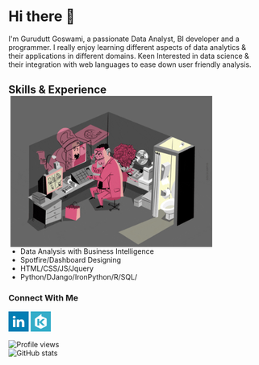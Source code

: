 # Hi there 👋

I'm Gurudutt Goswami, a passionate Data Analyst, BI developer and a programmer. I really enjoy learning different aspects of data analytics & their applications in different domains. Keen Interested in data science & their integration with web languages to ease down user friendly analysis.



## Skills & Experience <img alt="fun" align="right" src="https://github.com/Gurudutt-Goswami/Gurudutt-Goswami/blob/main/giphy%20(2).gif" height="300px" style="margin-right:100px"/> <!--<img alt="fun" align="right" src="https://github.com/Gurudutt-Goswami/Gurudutt-Goswami/blob/main/giphy.gif" height="400px"/>-->
* Data Analysis with Business Intelligence
* Spotfire/Dashboard Designing  
* HTML/CSS/JS/Jquery
* Python/DJango/IronPython/R/SQL/



<!--
<img alt="fun" align="right" src="https://github.com/Gurudutt-Goswami/Gurudutt-Goswami/blob/main/giphy%20(1).gif" height="370px" style="margin-right:100px"/> 

<img alt="fun" align="" src="https://github.com/Gurudutt-Goswami/Gurudutt-Goswami/blob/main/giphy%20(3).gif" height="250px" style="margin-right:100px"/> 
<img alt="fun" align="" src="https://github.com/Gurudutt-Goswami/Gurudutt-Goswami/blob/main/giphy%20(4).gif" height="370px" style="margin-right:100px"/> -->

<!--<img alt="fun1" align="left" src="https://github.com/Gurudutt-Goswami/Gurudutt-Goswami/blob/main/14gn.gif" />-->

### Connect With Me 
[<img src='https://github.com/Gurudutt-Goswami/Gurudutt-Goswami/blob/main/647549.png' height='40'>](https://www.linkedin.com/in/gurudutt-goswami-3a7031b2/)
[<img src='https://github.com/Gurudutt-Goswami/Gurudutt-Goswami/blob/main/download.png' height='40'>](https://www.kaggle.com/gurudutt1)



![Profile views](https://gpvc.arturio.dev/Gurudutt-Goswami)  
![GitHub stats](https://github-readme-stats.vercel.app/api?username=Gurudutt-Goswami&show_icons=true&theme=radical)


<!--

Here are some ideas to get you started:

- 🔭 I’m currently working on ...
- 🌱 I’m currently learning ...
- 👯 I’m looking to collaborate on ...
- 🤔 I’m looking for help with ...
- 💬 Ask me about ...
- 📫 How to reach me: ...
- 😄 Pronouns: ...
- ⚡ Fun fact: ...
-->
